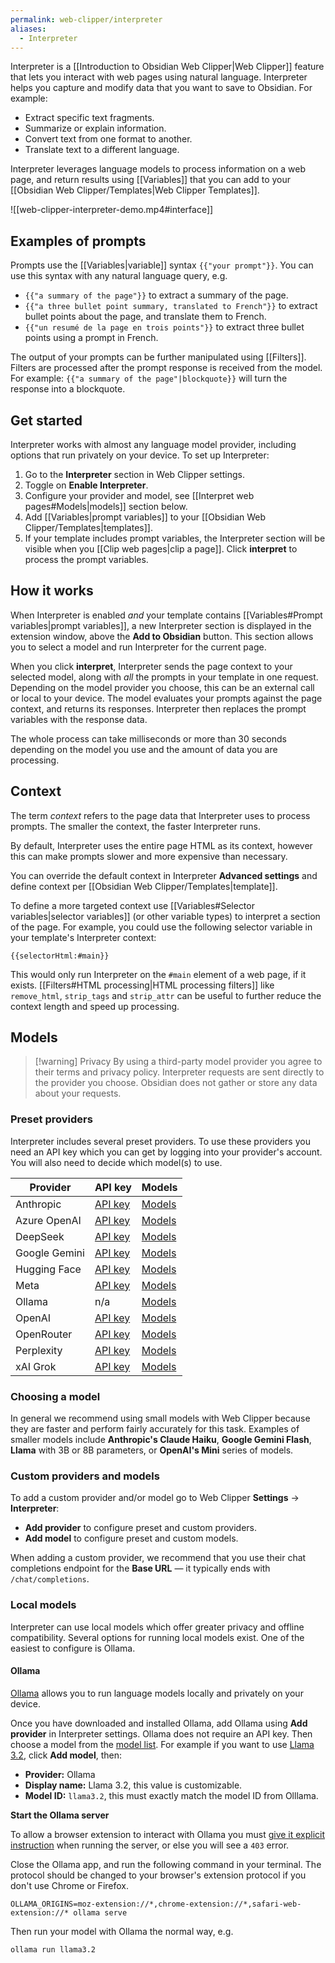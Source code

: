 ```yaml
---
permalink: web-clipper/interpreter
aliases:
  - Interpreter
---
```

Interpreter is a [[Introduction to Obsidian Web Clipper|Web Clipper]] feature that lets you interact with web pages using natural language. Interpreter helps you capture and modify data that you want to save to Obsidian. For example:

- Extract specific text fragments.
- Summarize or explain information.
- Convert text from one format to another.
- Translate text to a different language.

Interpreter leverages language models to process information on a web page, and return results using [[Variables]] that you can add to your [[Obsidian Web Clipper/Templates|Web Clipper Templates]].

![[web-clipper-interpreter-demo.mp4#interface]]

## Examples of prompts

Prompts use the [[Variables|variable]] syntax `{{"your prompt"}}`. You can use this syntax with any natural language query, e.g.

- `{{"a summary of the page"}}` to extract a summary of the page.
- `{{"a three bullet point summary, translated to French"}}` to extract bullet points about the page, and translate them to French.
- `{{"un resumé de la page en trois points"}}` to extract three bullet points using a prompt in French.

The output of your prompts can be further manipulated using [[Filters]]. Filters are processed after the prompt response is received from the model. For example: `{{"a summary of the page"|blockquote}}` will turn the response into a blockquote.

## Get started

Interpreter works with almost any language model provider, including options that run privately on your device. To set up Interpreter:

1. Go to the **Interpreter** section in Web Clipper settings.
2. Toggle on **Enable Interpreter**.
3. Configure your provider and model, see [[Interpret web pages#Models|models]] section below.
4. Add [[Variables|prompt variables]] to your [[Obsidian Web Clipper/Templates|templates]].
5. If your template includes prompt variables, the Interpreter section will be visible when you [[Clip web pages|clip a page]]. Click **interpret** to process the prompt variables.

## How it works

When Interpreter is enabled *and* your template contains [[Variables#Prompt variables|prompt variables]], a new Interpreter section is displayed in the extension window, above the **Add to Obsidian** button. This section allows you to select a model and run Interpreter for the current page.

When you click **interpret**, Interpreter sends the page context to your selected model, along with *all* the prompts in your template in one request. Depending on the model provider you choose, this can be an external call or local to your device. The model evaluates your prompts against the page context, and returns its responses. Interpreter then replaces the prompt variables with the response data.

The whole process can take milliseconds or more than 30 seconds depending on the model you use and the amount of data you are processing.

## Context

The term *context* refers to the page data that Interpreter uses to process prompts. The smaller the context, the faster Interpreter runs. 

By default, Interpreter uses the entire page HTML as its context, however this can make prompts slower and more expensive than necessary.

You can override the default context in Interpreter **Advanced settings** and define context per [[Obsidian Web Clipper/Templates|template]].

To define a more targeted context use [[Variables#Selector variables|selector variables]] (or other variable types) to interpret a section of the page. For example, you could use the following selector variable in your template's Interpreter context:

```
{{selectorHtml:#main}}
```

 This would only run Interpreter on the `#main` element of a web page, if it exists. [[Filters#HTML processing|HTML processing filters]] like `remove_html`, `strip_tags` and `strip_attr` can be useful to further reduce the context length and speed up processing.

## Models

> [!warning] Privacy
> By using a third-party model provider you agree to their terms and privacy policy. Interpreter requests are sent directly to the provider you choose. Obsidian does not gather or store any data about your requests.

### Preset providers

Interpreter includes several preset providers. To use these providers you need an API key which you can get by logging into your provider's account. You will also need to decide which model(s) to use.

| Provider           | API&nbsp;key                                                | Models                                                                               |
| ------------------ | ----------------------------------------------------------- | ------------------------------------------------------------------------------------ |
| Anthropic          | [API&nbsp;key](https://console.anthropic.com/settings/keys) | [Models](https://docs.anthropic.com/en/docs/about-claude/models)                     |
| Azure&nbsp;OpenAI  | [API&nbsp;key](https://oai.azure.com/portal/)               | [Models](https://learn.microsoft.com/en-us/azure/ai-services/openai/concepts/models) |
| DeepSeek           | [API key](https://platform.deepseek.com/api_keys)           | [Models](https://api-docs.deepseek.com/quick_start/pricing)                          |
| Google&nbsp;Gemini | [API&nbsp;key](https://aistudio.google.com/apikey)          | [Models](https://ai.google.dev/gemini-api/docs/models/gemini)                        |
| Hugging Face       | [API key](https://huggingface.co/settings/tokens)           | [Models](https://huggingface.co/models?pipeline_tag=text-generation&sort=trending)   |
| Meta               | [API key](https://llama.developer.meta.com)                 | [Models](https://llama.developer.meta.com/docs/models)                               |
| Ollama             | n/a                                                         | [Models](https://ollama.com/search)                                                  |
| OpenAI             | [API&nbsp;key](https://platform.openai.com/api-keys)        | [Models](https://platform.openai.com/docs/models)                                    |
| OpenRouter         | [API&nbsp;key](https://openrouter.ai/settings/keys)         | [Models](https://openrouter.ai/models)                                               |
| Perplexity         | [API key](https://www.perplexity.ai/settings/api)           | [Models](https://docs.perplexity.ai/guides/model-cards)                              |
| xAI Grok           | [API key](https://console.x.ai/team/default/api-keys)       | [Models](https://docs.x.ai/docs/models)                                              |

### Choosing a model

In general we recommend using small models with Web Clipper because they are faster and perform fairly accurately for this task. Examples of smaller models include **Anthropic's Claude Haiku**, **Google Gemini Flash**, **Llama** with 3B or 8B parameters, or **OpenAI's Mini** series of models.

### Custom providers and models

To add a custom provider and/or model go to Web Clipper **Settings** → **Interpreter**:

- **Add provider** to configure preset and custom providers.
- **Add model** to configure preset and custom models.

When adding a custom provider, we recommend that you use their chat completions endpoint for the **Base URL** — it typically ends with `/chat/completions`.

### Local models

Interpreter can use local models which offer greater privacy and offline compatibility. Several options for running local models exist. One of the easiest to configure is Ollama.

#### Ollama

[Ollama](https://ollama.com/) allows you to run language models locally and privately on your device. 

Once you have downloaded and installed Ollama, add Ollama using **Add provider** in Interpreter settings. Ollama does not require an API key. Then choose a model from the [model list](https://ollama.com/search). For example if you want to use [Llama 3.2](https://ollama.com/library/llama3.2), click **Add model**, then:

- **Provider:** Ollama
- **Display name:** Llama 3.2, this value is customizable.
- **Model ID:** `llama3.2`, this must exactly match the model ID from Olllama.

**Start the Ollama server**

To allow a browser extension to interact with Ollama you must [give it explicit instruction](https://github.com/ollama/ollama/issues/2308) when running the server, or else you will see a `403` error. 

Close the Ollama app, and run the following command in your terminal. The protocol should be changed to your browser's extension protocol if you don't use Chrome or Firefox.

```
OLLAMA_ORIGINS=moz-extension://*,chrome-extension://*,safari-web-extension://* ollama serve
```

Then run your model with Ollama the normal way, e.g.

```
ollama run llama3.2
```

